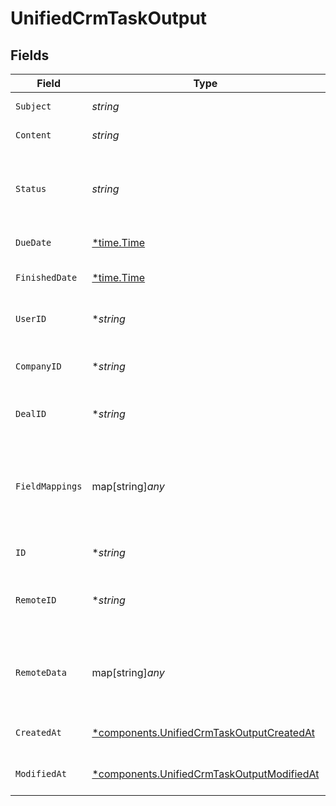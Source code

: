 # UnifiedCrmTaskOutput


## Fields

| Field                                                                                                   | Type                                                                                                    | Required                                                                                                | Description                                                                                             |
| ------------------------------------------------------------------------------------------------------- | ------------------------------------------------------------------------------------------------------- | ------------------------------------------------------------------------------------------------------- | ------------------------------------------------------------------------------------------------------- |
| `Subject`                                                                                               | *string*                                                                                                | :heavy_check_mark:                                                                                      | The subject of the task                                                                                 |
| `Content`                                                                                               | *string*                                                                                                | :heavy_check_mark:                                                                                      | The content of the task                                                                                 |
| `Status`                                                                                                | *string*                                                                                                | :heavy_check_mark:                                                                                      | The status of the task. Authorized values are PENDING, COMPLETED.                                       |
| `DueDate`                                                                                               | [*time.Time](https://pkg.go.dev/time#Time)                                                              | :heavy_minus_sign:                                                                                      | The due date of the task                                                                                |
| `FinishedDate`                                                                                          | [*time.Time](https://pkg.go.dev/time#Time)                                                              | :heavy_minus_sign:                                                                                      | The finished date of the task                                                                           |
| `UserID`                                                                                                | **string*                                                                                               | :heavy_minus_sign:                                                                                      | The UUID of the user tied to the task                                                                   |
| `CompanyID`                                                                                             | **string*                                                                                               | :heavy_minus_sign:                                                                                      | The UUID of the company tied to the task                                                                |
| `DealID`                                                                                                | **string*                                                                                               | :heavy_minus_sign:                                                                                      | The UUID of the deal tied to the task                                                                   |
| `FieldMappings`                                                                                         | map[string]*any*                                                                                        | :heavy_minus_sign:                                                                                      | The custom field mappings of the task between the remote 3rd party & Panora                             |
| `ID`                                                                                                    | **string*                                                                                               | :heavy_minus_sign:                                                                                      | The UUID of the task                                                                                    |
| `RemoteID`                                                                                              | **string*                                                                                               | :heavy_minus_sign:                                                                                      | The id of the task in the context of the Crm 3rd Party                                                  |
| `RemoteData`                                                                                            | map[string]*any*                                                                                        | :heavy_minus_sign:                                                                                      | The remote data of the task in the context of the Crm 3rd Party                                         |
| `CreatedAt`                                                                                             | [*components.UnifiedCrmTaskOutputCreatedAt](../../models/components/unifiedcrmtaskoutputcreatedat.md)   | :heavy_minus_sign:                                                                                      | The created date of the object                                                                          |
| `ModifiedAt`                                                                                            | [*components.UnifiedCrmTaskOutputModifiedAt](../../models/components/unifiedcrmtaskoutputmodifiedat.md) | :heavy_minus_sign:                                                                                      | The modified date of the object                                                                         |
